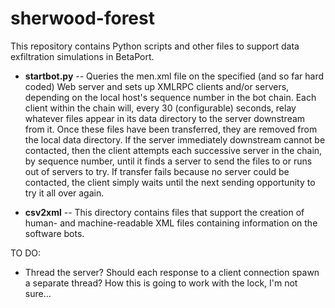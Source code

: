 # sherwood-forest

This repository contains Python scripts and other files to support data exfiltration simulations in BetaPort.

* **startbot.py** -- Queries the men.xml file on the specified (and so far hard coded) Web server and sets up XMLRPC clients and/or servers, depending on the local host's sequence number in the bot chain. Each client within the chain will, every 30 (configurable) seconds, relay whatever files appear in its data directory to the server downstream from it. Once these files have been transferred, they are removed from the local data directory. If the server immediately downstream cannot be contacted, then the client attempts each successive server in the chain, by sequence number, until it finds a server to send the files to or runs out of servers to try. If transfer fails because no server could be contacted, the client simply waits until the next sending opportunity to try it all over again.

* **csv2xml** -- This directory contains files that support the creation of human- and machine-readable XML files containing information on the software bots.

TO DO: 

* Thread the server? Should each response to a client connection spawn a separate thread? How this is going to work with the lock, I'm not sure...
